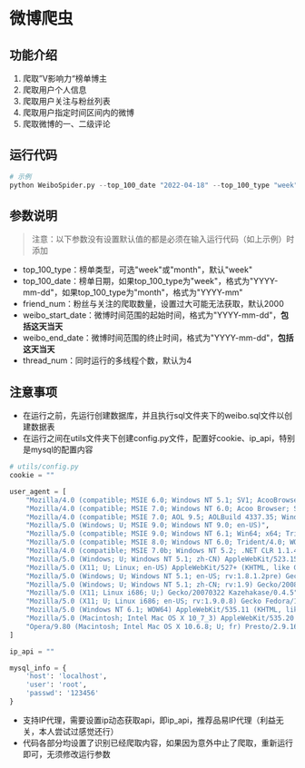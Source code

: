 # 微博爬虫

## 功能介绍

1. 爬取”V影响力“榜单博主
2. 爬取用户个人信息
3. 爬取用户关注与粉丝列表
4. 爬取用户指定时间区间内的微博
5. 爬取微博的一、二级评论

## 运行代码

```python
# 示例
python WeiboSpider.py --top_100_date "2022-04-18" --top_100_type "week" --friend_num 2000 --weibo_start_date "2022-04-29" --weibo_end_date "2022-05-01" --thread_num 4
```
## 参数说明

> 注意：以下参数没有设置默认值的都是必须在输入运行代码（如上示例）时添加
- top_100_type：榜单类型，可选"week"或"month"，默认"week"
- top_100_date：榜单日期，如果top_100_type为"week"，格式为"YYYY-mm-dd"，如果top_100_type为"month"，格式为"YYYY-mm"
- friend_num：粉丝与关注的爬取数量，设置过大可能无法获取，默认2000
- weibo_start_date：微博时间范围的起始时间，格式为"YYYY-mm-dd"，**包括这天当天**
- weibo_end_date：微博时间范围的终止时间，格式为"YYYY-mm-dd"，**包括这天当天**
- thread_num：同时运行的多线程个数，默认为4

## 注意事项
- 在运行之前，先运行创建数据库，并且执行sql文件夹下的weibo.sql文件以创建数据表
- 在运行之间在utils文件夹下创建config.py文件，配置好cookie、ip_api，特别是mysql的配置内容
```python
# utils/config.py
cookie = ""

user_agent = [
    "Mozilla/4.0 (compatible; MSIE 6.0; Windows NT 5.1; SV1; AcooBrowser; .NET CLR 1.1.4322; .NET CLR 2.0.50727)",
    "Mozilla/4.0 (compatible; MSIE 7.0; Windows NT 6.0; Acoo Browser; SLCC1; .NET CLR 2.0.50727; Media Center PC 5.0; .NET CLR 3.0.04506)",
    "Mozilla/4.0 (compatible; MSIE 7.0; AOL 9.5; AOLBuild 4337.35; Windows NT 5.1; .NET CLR 1.1.4322; .NET CLR 2.0.50727)",
    "Mozilla/5.0 (Windows; U; MSIE 9.0; Windows NT 9.0; en-US)",
    "Mozilla/5.0 (compatible; MSIE 9.0; Windows NT 6.1; Win64; x64; Trident/5.0; .NET CLR 3.5.30729; .NET CLR 3.0.30729; .NET CLR 2.0.50727; Media Center PC 6.0)",
    "Mozilla/5.0 (compatible; MSIE 8.0; Windows NT 6.0; Trident/4.0; WOW64; Trident/4.0; SLCC2; .NET CLR 2.0.50727; .NET CLR 3.5.30729; .NET CLR 3.0.30729; .NET CLR 1.0.3705; .NET CLR 1.1.4322)",
    "Mozilla/4.0 (compatible; MSIE 7.0b; Windows NT 5.2; .NET CLR 1.1.4322; .NET CLR 2.0.50727; InfoPath.2; .NET CLR 3.0.04506.30)",
    "Mozilla/5.0 (Windows; U; Windows NT 5.1; zh-CN) AppleWebKit/523.15 (KHTML, like Gecko, Safari/419.3) Arora/0.3 (Change: 287 c9dfb30)",
    "Mozilla/5.0 (X11; U; Linux; en-US) AppleWebKit/527+ (KHTML, like Gecko, Safari/419.3) Arora/0.6",
    "Mozilla/5.0 (Windows; U; Windows NT 5.1; en-US; rv:1.8.1.2pre) Gecko/20070215 K-Ninja/2.1.1",
    "Mozilla/5.0 (Windows; U; Windows NT 5.1; zh-CN; rv:1.9) Gecko/20080705 Firefox/3.0 Kapiko/3.0",
    "Mozilla/5.0 (X11; Linux i686; U;) Gecko/20070322 Kazehakase/0.4.5",
    "Mozilla/5.0 (X11; U; Linux i686; en-US; rv:1.9.0.8) Gecko Fedora/1.9.0.8-1.fc10 Kazehakase/0.5.6",
    "Mozilla/5.0 (Windows NT 6.1; WOW64) AppleWebKit/535.11 (KHTML, like Gecko) Chrome/17.0.963.56 Safari/535.11",
    "Mozilla/5.0 (Macintosh; Intel Mac OS X 10_7_3) AppleWebKit/535.20 (KHTML, like Gecko) Chrome/19.0.1036.7 Safari/535.20",
    "Opera/9.80 (Macintosh; Intel Mac OS X 10.6.8; U; fr) Presto/2.9.168 Version/11.52",
]

ip_api = ""

mysql_info = {
    'host': 'localhost',
    'user': 'root',
    'passwd': '123456'
}
```
- 支持IP代理，需要设置ip动态获取api，即ip_api，推荐品易IP代理（利益无关，本人尝试过感觉还行）
- 代码各部分均设置了识别已经爬取内容，如果因为意外中止了爬取，重新运行即可，无须修改运行参数
